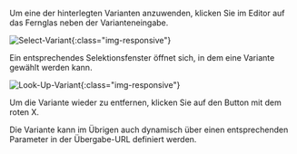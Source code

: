 Um eine der hinterlegten Varianten anzuwenden, klicken Sie im Editor auf das Fernglas neben der Varianteneingabe.

![Select-Variant](/img/content/Select-Variant.png){:class="img-responsive"}

Ein entsprechendes Selektionsfenster öffnet sich, in dem eine Variante gewählt werden kann.

![Look-Up-Variant](/img/content/Look-Up-Variant.png){:class="img-responsive"}

Um die Variante wieder zu entfernen, klicken Sie auf den Button mit dem roten X.

Die Variante kann im Übrigen auch dynamisch über einen entsprechenden Parameter in der Übergabe-URL definiert werden.